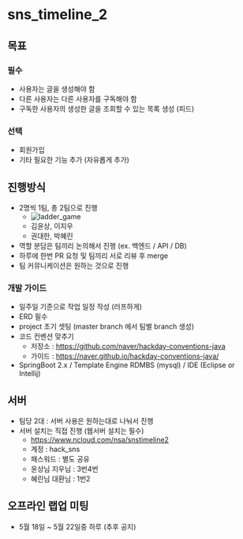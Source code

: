 # sns_timeline_2

## 목표 

### 필수
- 사용자는 글을 생성해야 함
- 다른 사용자는 다른 사용자를 구독해야 함 
- 구독한 사용자의 생성한 글을 조회할 수 있는 목록 생성 (피드)

### 선택
- 회원가입
- 기타 필요한 기능 추가 (자유롭게 추가)

## 진행방식

- 2명씩 1팀, 총 2팀으로 진행
  - ![ladder_game](./.image/ladder_game%20.jpg)
  - 김윤상, 이지우 
  - 권대한, 박혜린
- 역할 분담은 팀끼리 논의해서 진행 (ex. 백엔드 / API / DB)
- 하루에 한번 PR 요청 및 팀끼리 서로 리뷰 후 merge
- 팀 커뮤니케이션은 원하는 것으로 진행


### 개발 가이드

- 일주일 기준으로 작업 일정 작성 (러프하게)
- ERD 필수
- project  초기 셋팅 (master branch 에서 팀별 branch 생성)
- 코드 컨벤션 맞추기 
	- 저장소 : https://github.com/naver/hackday-conventions-java
	- 가이드 : https://naver.github.io/hackday-conventions-java/
- SpringBoot 2.x / Template Engine RDMBS (mysql) / IDE (Eclipse or Intellij)

## 서버 

- 팀당 2대 : 서버 사용은 원하는대로 나눠서 진행 
- 서버 설치는 직접 진행 (웹서버 설치는 필수)
  - https://www.ncloud.com/nsa/snstimeline2
  - 계정 : hack_sns
  - 패스워드 : 별도 공유
  - 윤상님 지우님 : 3번4번
  - 혜린님 대환님 : 1번2
  
## 오프라인 랩업 미팅

- 5월 18일 ~ 5월 22일중 하루 (추후 공지)
